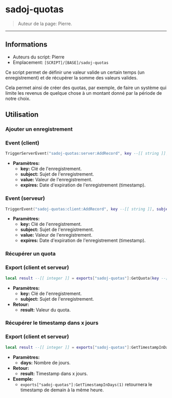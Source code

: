 # sadoj-quotas

> Auteur de la page: Pierre.

---

## Informations

* Auteurs du script: Pierre
* Emplacement: `[SCRIPT]/[BASE]/sadoj-quotas`

Ce script permet de définir une valeur valide un certain temps (un enregistrement) et de récupérer la somme des valeurs valides.

Cela permet ainsi de créer des quotas, par exemple, de faire un système qui limite les revenus de quelque chose à un montant donné par la période de notre choix.

## Utilisation

### Ajouter un enregistrement

<!-- tabs:start -->

### **Event (client)**

```lua
TriggerServerEvent("sadoj-quotas:server:AddRecord", key --[[ string ]], subject --[[ string ]], value --[[ integer ]], expires --[[ integer ]])
```

* **Paramètres:**
  * **key:** Clé de l'enregistrement.
  * **subject:** Sujet de l'enregistrement.
  * **value:** Valeur de l'enregistrement.
  * **expires:** Date d'expiration de l'enregistrement (timestamp).

### **Event (serveur)**

```lua
TriggerEvent("sadoj-quotas:client:AddRecord", key --[[ string ]], subject --[[ string ]], value --[[ integer ]], expires --[[ integer ]])
```

* **Paramètres:**
  * **key:** Clé de l'enregistrement.
  * **subject:** Sujet de l'enregistrement.
  * **value:** Valeur de l'enregistrement.
  * **expires:** Date d'expiration de l'enregistrement (timestamp).

<!-- tabs:end -->

### Récupérer un quota

<!-- tabs:start -->

### **Export (client et serveur)**

```lua
local result --[[ integer ]] = exports["sadoj-quotas"]:GetQuota(key --[[ string ]], subject --[[ string ]])
```

* **Paramètres:**
  * **key:** Clé de l'enregistrement.
  * **subject:** Sujet de l'enregistrement.
* **Retour:**
  * **result:** Valeur du quota.

<!-- tabs:end -->

### Récupérer le timestamp dans x jours

<!-- tabs:start -->

### **Export (client et serveur)**

```lua
local result --[[ integer ]] = exports["sadoj-quotas"]:GetTimestampInDays(days --[[ integer ]])
```

* **Paramètres:**
  * **days:** Nombre de jours.
* **Retour:**
  * **result:** Timestamp dans x jours.
* **Exemple:**
  * `exports["sadoj-quotas"]:GetTimestampInDays(1)` retournera le timestamp de demain à la même heure.

<!-- tabs:end -->
